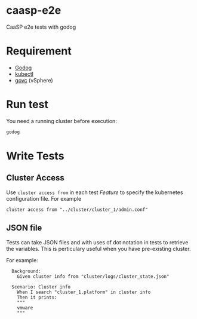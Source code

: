 # caasp-e2e
CaaSP e2e tests with godog

# Requirement
* [Godog](https://github.com/cucumber/godog)
* [kubectl](https://kubernetes.io/docs/tasks/tools/install-kubectl/)
* [govc](https://github.com/vmware/govmomi/tree/master/govc) (vSphere)

# Run test
You need a running cluster before execution:
```bash
godog
```

# Write Tests
## Cluster Access
Use `cluster access from` in each test *Feature* to specify the kubernetes configuration file. For example
```
cluster access from "../cluster/cluster_1/admin.conf"
```

## JSON file
Tests can take JSON files and with uses of dot notation in tests to retrieve the variables. This is perticulary useful when you have pre-existing cluster.

For example:
```
  Background:
    Given cluster info from "cluster/logs/cluster_state.json"

  Scenario: Cluster info
    When I search "cluster_1.platform" in cluster info
    Then it prints:
    """
    vmware
    """
```


